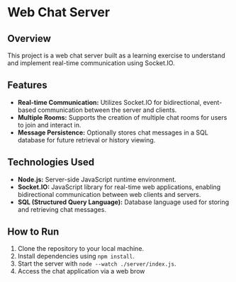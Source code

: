 # Web Chat Server

## Overview
This project is a web chat server built as a learning exercise to understand and implement real-time communication using Socket.IO. 

## Features
- **Real-time Communication:** Utilizes Socket.IO for bidirectional, event-based communication between the server and clients.
- **Multiple Rooms:** Supports the creation of multiple chat rooms for users to join and interact in.
- **Message Persistence:** Optionally stores chat messages in a SQL database for future retrieval or history viewing.

## Technologies Used
- **Node.js:** Server-side JavaScript runtime environment.
- **Socket.IO:** JavaScript library for real-time web applications, enabling bidirectional communication between web clients and servers.
- **SQL (Structured Query Language):** Database language used for storing and retrieving chat messages.

## How to Run
1. Clone the repository to your local machine.
2. Install dependencies using `npm install`.
3. Start the server with `node --watch ./server/index.js`.
4. Access the chat application via a web brow